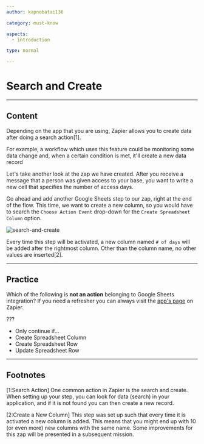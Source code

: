 ```yaml
---
author: kapnobatai136

category: must-know

aspects:
  - introduction

type: normal

---
```


# Search and Create

---
## Content

Depending on the app that you are using, Zapier allows you to create data after doing a search action[1].

For example, a workflow which uses this feature could be monitoring some data change and, when a certain condition is met, it'll create a new data record

Let's take another look at the zap we have created. After you receive a message that a person was given access to your base, you want to write a new cell that specifies the number of access days.

Go ahead and add another Google Sheets step to our zap, right at the end of the flow. This time, we want to create a new column, so you would have to search the `Choose Action Event` drop-down for the `Create Spreadsheet Column` option.

![search-and-create](https://img.enkipro.com/4da04371ac9c9efc7769f35c39b275b2.png)

Every time this step will be activated, a new column named `# of days` will be added after the rightmost column. Other than the column name, no other values are inserted[2].

---
## Practice

Which of the following is **not an action** belonging to Google Sheets integration? If you need a refresher you can always visit the [app's page](https://zapier.com/apps/google-sheets/integrations) on Zapier.

???

* Only continue if...
* Create Spreadsheet Column
* Create Spreadsheet Row
* Update Spreadsheet Row

---
## Footnotes

[1:Search Action]
One common action in Zapier is the search and create. When setting up your step, you can look for data (search) in your application, and if it is not found you can then create a new record.

[2:Create a New Column]
This step was set up such that every time it is activated a new column is added. This means that you might end up with 10 (or even more) new columns with the same name. Some improvements for this zap will be presented in a subsequent mission.